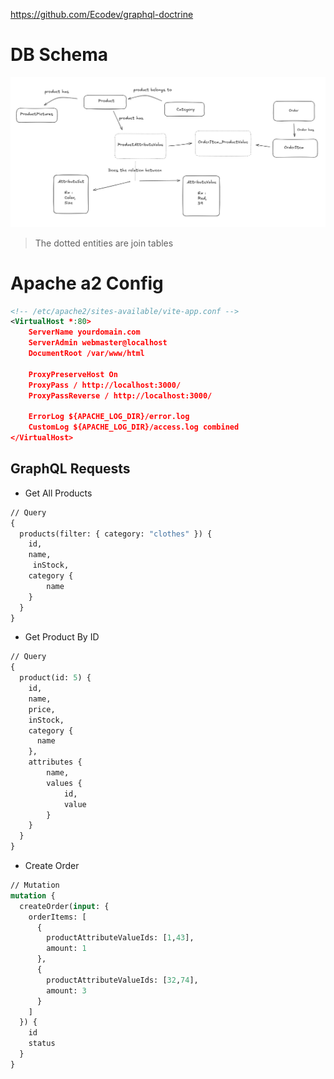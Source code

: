 https://github.com/Ecodev/graphql-doctrine

# DB Schema

![img_1.png](img_1.png)
> The dotted entities are join tables

# Apache a2 Config

```xml
<!-- /etc/apache2/sites-available/vite-app.conf -->
<VirtualHost *:80>
    ServerName yourdomain.com
    ServerAdmin webmaster@localhost
    DocumentRoot /var/www/html

    ProxyPreserveHost On
    ProxyPass / http://localhost:3000/
    ProxyPassReverse / http://localhost:3000/

    ErrorLog ${APACHE_LOG_DIR}/error.log
    CustomLog ${APACHE_LOG_DIR}/access.log combined
</VirtualHost>
```

## GraphQL Requests

- Get All Products

```graphql
// Query
{
  products(filter: { category: "clothes" }) {
    id,
    name,
     inStock,
    category {
        name
    }
  }
}
```

- Get Product By ID

```graphql
// Query
{
  product(id: 5) {
    id,
    name,
    price,
    inStock,
    category {
      name
    },
    attributes { 
        name,
        values { 
            id,
            value
        }
    }
  }
}
```

- Create Order

```graphql
// Mutation
mutation {
  createOrder(input: {
    orderItems: [
      {
        productAttributeValueIds: [1,43],
        amount: 1
      },
      {
        productAttributeValueIds: [32,74],
        amount: 3
      }
    ]
  }) {
    id
    status
  }
}
```





